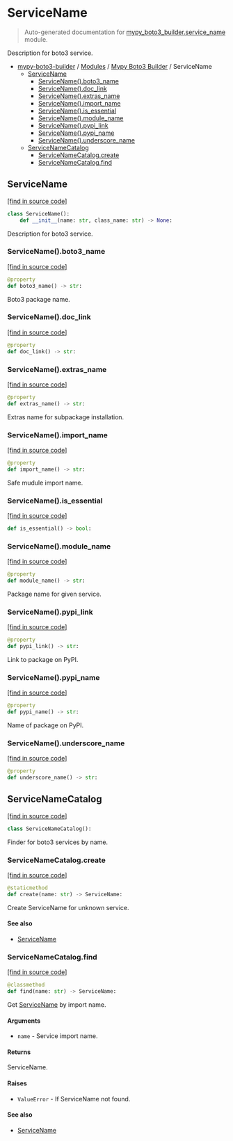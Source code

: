 # ServiceName

> Auto-generated documentation for [mypy_boto3_builder.service_name](https://github.com/vemel/mypy_boto3_builder/blob/master/mypy_boto3_builder/service_name.py) module.

Description for boto3 service.

- [mypy-boto3-builder](../README.md#mypy_boto3_builder) / [Modules](../MODULES.md#mypy-boto3-builder-modules) / [Mypy Boto3 Builder](index.md#mypy-boto3-builder) / ServiceName
    - [ServiceName](#servicename)
        - [ServiceName().boto3_name](#servicenameboto3_name)
        - [ServiceName().doc_link](#servicenamedoc_link)
        - [ServiceName().extras_name](#servicenameextras_name)
        - [ServiceName().import_name](#servicenameimport_name)
        - [ServiceName().is_essential](#servicenameis_essential)
        - [ServiceName().module_name](#servicenamemodule_name)
        - [ServiceName().pypi_link](#servicenamepypi_link)
        - [ServiceName().pypi_name](#servicenamepypi_name)
        - [ServiceName().underscore_name](#servicenameunderscore_name)
    - [ServiceNameCatalog](#servicenamecatalog)
        - [ServiceNameCatalog.create](#servicenamecatalogcreate)
        - [ServiceNameCatalog.find](#servicenamecatalogfind)

## ServiceName

[[find in source code]](https://github.com/vemel/mypy_boto3_builder/blob/master/mypy_boto3_builder/service_name.py#L14)

```python
class ServiceName():
    def __init__(name: str, class_name: str) -> None:
```

Description for boto3 service.

### ServiceName().boto3_name

[[find in source code]](https://github.com/vemel/mypy_boto3_builder/blob/master/mypy_boto3_builder/service_name.py#L44)

```python
@property
def boto3_name() -> str:
```

Boto3 package name.

### ServiceName().doc_link

[[find in source code]](https://github.com/vemel/mypy_boto3_builder/blob/master/mypy_boto3_builder/service_name.py#L92)

```python
@property
def doc_link() -> str:
```

### ServiceName().extras_name

[[find in source code]](https://github.com/vemel/mypy_boto3_builder/blob/master/mypy_boto3_builder/service_name.py#L82)

```python
@property
def extras_name() -> str:
```

Extras name for subpackage installation.

### ServiceName().import_name

[[find in source code]](https://github.com/vemel/mypy_boto3_builder/blob/master/mypy_boto3_builder/service_name.py#L51)

```python
@property
def import_name() -> str:
```

Safe mudule import name.

### ServiceName().is_essential

[[find in source code]](https://github.com/vemel/mypy_boto3_builder/blob/master/mypy_boto3_builder/service_name.py#L89)

```python
def is_essential() -> bool:
```

### ServiceName().module_name

[[find in source code]](https://github.com/vemel/mypy_boto3_builder/blob/master/mypy_boto3_builder/service_name.py#L61)

```python
@property
def module_name() -> str:
```

Package name for given service.

### ServiceName().pypi_link

[[find in source code]](https://github.com/vemel/mypy_boto3_builder/blob/master/mypy_boto3_builder/service_name.py#L75)

```python
@property
def pypi_link() -> str:
```

Link to package on PyPI.

### ServiceName().pypi_name

[[find in source code]](https://github.com/vemel/mypy_boto3_builder/blob/master/mypy_boto3_builder/service_name.py#L68)

```python
@property
def pypi_name() -> str:
```

Name of package on PyPI.

### ServiceName().underscore_name

[[find in source code]](https://github.com/vemel/mypy_boto3_builder/blob/master/mypy_boto3_builder/service_name.py#L40)

```python
@property
def underscore_name() -> str:
```

## ServiceNameCatalog

[[find in source code]](https://github.com/vemel/mypy_boto3_builder/blob/master/mypy_boto3_builder/service_name.py#L100)

```python
class ServiceNameCatalog():
```

Finder for boto3 services by name.

### ServiceNameCatalog.create

[[find in source code]](https://github.com/vemel/mypy_boto3_builder/blob/master/mypy_boto3_builder/service_name.py#L375)

```python
@staticmethod
def create(name: str) -> ServiceName:
```

Create ServiceName for unknown service.

#### See also

- [ServiceName](#servicename)

### ServiceNameCatalog.find

[[find in source code]](https://github.com/vemel/mypy_boto3_builder/blob/master/mypy_boto3_builder/service_name.py#L356)

```python
@classmethod
def find(name: str) -> ServiceName:
```

Get [ServiceName](#servicename) by import name.

#### Arguments

- `name` - Service import name.

#### Returns

ServiceName.

#### Raises

- `ValueError` - If ServiceName not found.

#### See also

- [ServiceName](#servicename)

